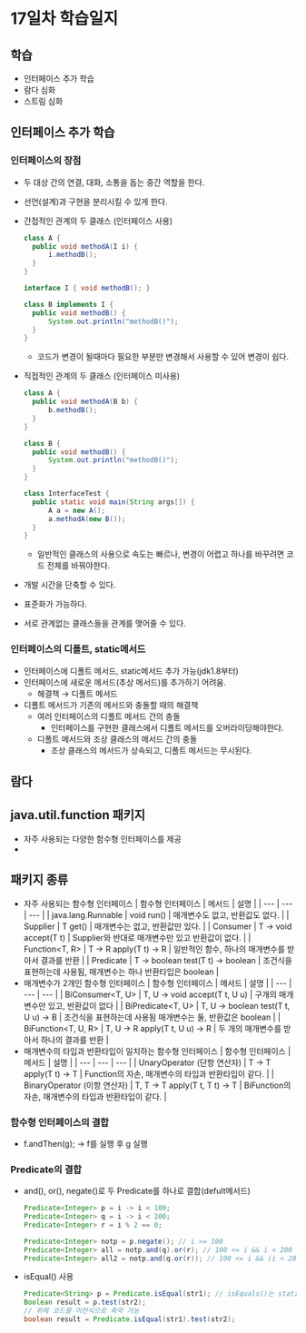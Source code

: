 # 17일차 학습일지

## 학습
- 인터페이스 추가 학습
- 람다 심화
- 스트림 심화

## 인터페이스 추가 학습

### 인터페이스의 장점
- 두 대상 간의 연결, 대화, 소통을 돕는 중간 역할을 한다.
- 선언(설계)과 구현을 분리시킬 수 있게 한다.
- 간접적인 관계의 두 클래스 (인터페이스 사용)
    ```java
    class A {
      public void methodA(I i) {
          i.methodB();
      }
    }
    
    interface I { void methodB(); }
    
    class B implements I {
      public void methodB() {
          System.out.println("methodB()");
      }
    }
    ```
    
    - 코드가 변경이 될때마다 필요한 부분만 변경해서 사용할 수 있어 변경이 쉽다.
- 직접적인 관계의 두 클래스 (인터페이스 미사용)
    ```java
    class A {
      public void methodA(B b) {
          b.methodB();
      }
    }
    
    class B {
      public void methodB() {
          System.out.println("methodB()");
      }
    }
    
    class InterfaceTest {
      public static void main(String args[]) {
          A a = new A();
          a.methodA(new B());
      }
    }
    ```
    - 일반적인 클래스의 사용으로 속도는 빠르나, 변경이 어렵고 하나를 바꾸려면 코드 전체를 바꿔야한다.
- 개발 시간을 단축할 수 있다.
- 표준화가 가능하다.
- 서로 관계없는 클래스들을 관계를 맺어줄 수 있다.

### 인터페이스의 디폴트, static메서드
- 인터페이스에 디폴트 메서드, static메서드 추가 가능(jdk1.8부터)
- 인터페이스에 새로운 메서드(추상 메서드)를 추가하기 어려움.
    - 해결책 → 디폴트 메서드
- 디폴트 메서드가 기존의 메서드와 충돌할 때의 해결책
    - 여러 인터페이스의 디폴트 메서드 간의 충돌
        - 인터페이스를 구현한 클래스에서 디폴트 메서드를 오버라이딩해야한다.
    - 디폴트 메서드와 조상 클래스의 메서드 간의 충돌
        - 조상 클래스의 메서드가 상속되고, 디폴트 메서드는 무시된다.

## 람다
## java.util.function 패키지

- 자주 사용되는 다양한 함수형 인터페이스를 제공
- 
## 패키지 종류
- 자주 사용되는 함수형 인터페이스
    | 함수형 인터페이스 | 메서드 | 설명 |
    | --- | --- | --- |
    | java.lang.Runnable | void run() | 매개변수도 없고, 반환값도 없다. |
    | Supplier<T> | T get() | 매개변수는 없고, 반환값만 있다. |
    | Consumer<T> | T → void accept(T t) | Supplier와 반대로 매개변수만 있고 반환값이 없다. |
    | Function<T, R> | T → R apply(T t) → R | 일반적인 함수, 하나의 매개변수를 받아서 결과를 반환 |
    | Predicate<T> | T → boolean test(T t) → boolean | 조건식을 표현하는데 사용됨, 매개변수는 하나 반환타입은 boolean |
- 매개변수가 2개인 함수형 인터페이스
    | 함수형 인터페이스 | 메서드 | 설명 |
    | --- | --- | --- |
    | BiConsumer<T, U> | T, U → void accept(T t, U u) | 구개의 매개변수만 있고, 반환값이 없다 |
    | BiPredicate<T, U> | T, U → boolean test(T t, U u) → B | 조건식을 표현하는데 사용됨 매개변수는 둘, 반환값은 boolean |
    | BiFunction<T, U, R> | T, U → R apply(T t, U u) → R | 두 개의 매개변수를 받아서 하나의 결과를 반환 |
- 매개변수의 타입과 반환타입이 일치하는 함수형 인터페이스
    | 함수형 인터페이스 | 메서드 | 설명 |
    | --- | --- | --- |
    | UnaryOperator<T> (단항 연산자) | T → T apply(T t) → T | Function의 자손, 매개변수의 타입과 반환타입이 같다. |
    | BinaryOperator<T> (이항 연산자) | T, T → T apply(T t, T t) → T | BiFunction의 자손, 매개변수의 타입과 반환타입이 같다. |
    
### 함수형 인터페이스의 결합
- f.andThen(g); → f를 실행 후 g 실행

### Predicate의 결합
- and(), or(), negate()로 두 Predicate를 하나로 결합(defult메서드) 
    ```java
    Predicate<Integer> p = i -> i < 100;
    Predicate<Integer> q = i -> i < 200;
    Predicate<Integer> r = i % 2 == 0;
    
    Predicate<Integer> notp = p.negate(); // i >= 100
    Predicate<Integer> all = notp.and(q).or(r); // 100 <= i && i < 200 || i % 2 == 0
    Predicate<Integer> all2 = notp.and(q.or(r)); // 100 <= i && (i < 200 || i % 2 == 0)
    ```
- isEqual() 사용
    ```java
    Predicate<String> p = Predicate.isEqual(str1); // isEquals()는 static 메서드
    Boolean result = p.test(str2);
    // 위에 코드를 이런식으로 축약 가능
    boolean result = Predicate.isEqual(str1).test(str2);
    ```
